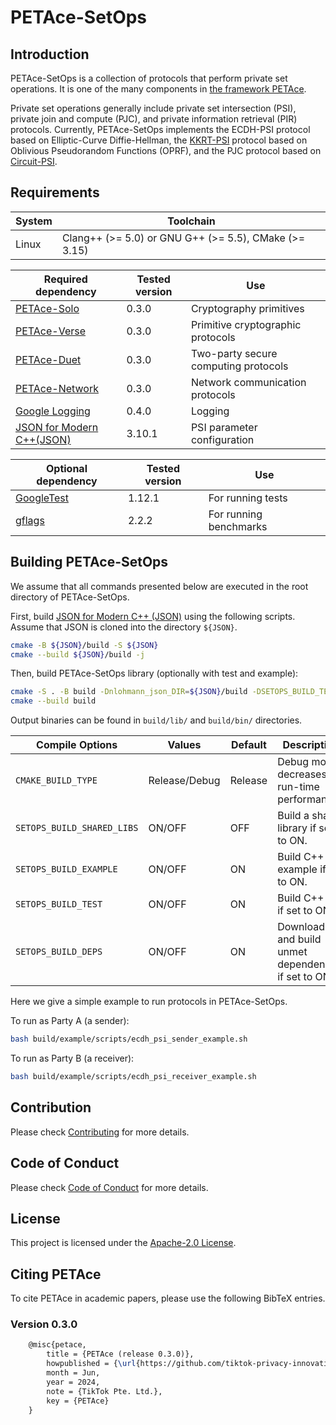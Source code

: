 # PETAce-SetOps

## Introduction

<!-- start-petace-setops-overview -->

PETAce-SetOps is a collection of protocols that perform private set operations.
It is one of the many components in [the framework PETAce](https://github.com/tiktok-privacy-innovation/PETAce).

Private set operations generally include private set intersection (PSI), private join and compute (PJC), and private information retrieval (PIR) protocols.
Currently, PETAce-SetOps implements the ECDH-PSI protocol based on Elliptic-Curve Diffie-Hellman, the [KKRT-PSI](https://dl.acm.org/doi/abs/10.1145/2976749.2978381) protocol based on Oblivious Pseudorandom Functions (OPRF), and the PJC protocol based on [Circuit-PSI](https://www.researchgate.net/publication/356421123_Circuit-PSI_With_Linear_Complexity_via_Relaxed_Batch_OPPRF).

<!-- end-petace-setops-overview -->

## Requirements

<!-- start-petace-setops-getting-started -->

| System | Toolchain                                             |
|--------|-------------------------------------------------------|
| Linux  | Clang++ (>= 5.0) or GNU G++ (>= 5.5), CMake (>= 3.15) |

| Required dependency                                                            | Tested version | Use                                  |
|--------------------------------------------------------------------------------|----------------|--------------------------------------|
| [PETAce-Solo](https://github.com/tiktok-privacy-innovation/PETAce-Solo)        | 0.3.0          | Cryptography primitives              |
| [PETAce-Verse](https://github.com/tiktok-privacy-innovation/PETAce-Verse)      | 0.3.0          | Primitive cryptographic protocols    |
| [PETAce-Duet](https://github.com/tiktok-privacy-innovation/PETAce-Duet)        | 0.3.0          | Two-party secure computing protocols |
| [PETAce-Network](https://github.com/tiktok-privacy-innovation/PETAce-Network)  | 0.3.0          | Network communication protocols      |
| [Google Logging](https://github.com/google/glog)                               | 0.4.0          | Logging                              |
| [JSON for Modern C++(JSON)](https://github.com/nlohmann/json)                  | 3.10.1         | PSI parameter configuration          |

| Optional dependency                                | Tested version | Use                    |
|----------------------------------------------------|----------------|------------------------|
| [GoogleTest](https://github.com/google/googletest) | 1.12.1         | For running tests      |
| [gflags](https://github.com/gflags/gflags)         | 2.2.2          | For running benchmarks |

## Building PETAce-SetOps

We assume that all commands presented below are executed in the root directory of PETAce-SetOps.

First, build [JSON for Modern C++ (JSON)](https://github.com/nlohmann/json) using the following scripts.
Assume that JSON is cloned into the directory `${JSON}`.

```bash
cmake -B ${JSON}/build -S ${JSON}
cmake --build ${JSON}/build -j
```

Then, build PETAce-SetOps library (optionally with test and example):

```bash
cmake -S . -B build -Dnlohmann_json_DIR=${JSON}/build -DSETOPS_BUILD_TEST=ON -DSETOPS_BUILD_EXAMPLE=ON
cmake --build build
```

Output binaries can be found in `build/lib/` and `build/bin/` directories.

| Compile Options            | Values        | Default | Description                                         |
|----------------------------|---------------|---------|-----------------------------------------------------|
| `CMAKE_BUILD_TYPE`         | Release/Debug | Release | Debug mode decreases run-time performance.          |
| `SETOPS_BUILD_SHARED_LIBS` | ON/OFF        | OFF     | Build a shared library if set to ON.                |
| `SETOPS_BUILD_EXAMPLE`     | ON/OFF        | ON      | Build C++ example if set to ON.                     |
| `SETOPS_BUILD_TEST`        | ON/OFF        | ON      | Build C++ test if set to ON.                        |
| `SETOPS_BUILD_DEPS`        | ON/OFF        | ON      | Download and build unmet dependencies if set to ON. |

Here we give a simple example to run protocols in PETAce-SetOps.

To run as Party A (a sender):

```bash
bash build/example/scripts/ecdh_psi_sender_example.sh
```

To run as Party B (a receiver):

```bash
bash build/example/scripts/ecdh_psi_receiver_example.sh
```

<!-- end-petace-setops-getting-started -->

## Contribution

Please check [Contributing](CONTRIBUTING.md) for more details.

## Code of Conduct

Please check [Code of Conduct](CODE_OF_CONDUCT.md) for more details.

## License

This project is licensed under the [Apache-2.0 License](LICENSE).

## Citing PETAce

To cite PETAce in academic papers, please use the following BibTeX entries.

### Version 0.3.0

```tex
    @misc{petace,
        title = {PETAce (release 0.3.0)},
        howpublished = {\url{https://github.com/tiktok-privacy-innovation/PETAce}},
        month = Jun,
        year = 2024,
        note = {TikTok Pte. Ltd.},
        key = {PETAce}
    }
```
